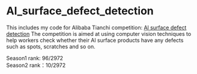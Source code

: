 # Al_surface_defect_detection
This includes my code for Alibaba Tianchi competition:  [Al surface defect detection](https://tianchi.aliyun.com/competition/introduction.htm?spm=5176.100066.0.0.704833afdEFFgH&raceId=231682)
The competition is aimed at using computer vision techniques to help workers check whether their Al surface products have any defects such as spots, scratches and so on.

Season1 rank: 96/2972  
Season2 rank：10/2972

